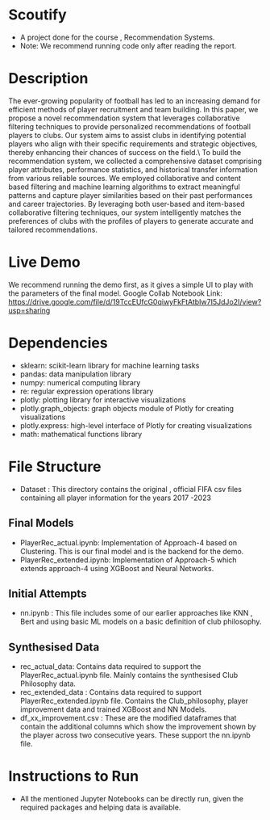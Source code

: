 # Scoutify

- A project done for the course , Recommendation Systems.
- Note: We recommend running code only after reading the report.

# Description 

The ever-growing popularity of football has led to an increasing demand for efficient methods of player recruitment and team building. In this paper, we propose a novel recommendation system that leverages collaborative filtering techniques to provide personalized recommendations of football players to clubs. Our system aims to assist clubs in identifying potential players who align with their specific requirements and strategic objectives, thereby enhancing their chances of success on the field.\\
To build the recommendation system, we collected a comprehensive dataset comprising player attributes, performance statistics, and historical transfer information from various reliable sources. We employed collaborative and content based filtering and machine learning algorithms to extract meaningful patterns and capture player similarities based on their past performances and career trajectories. By leveraging both user-based and item-based collaborative filtering techniques, our system intelligently matches the preferences of clubs with the profiles of players to generate accurate and tailored recommendations.

# Live Demo
We recommend running the demo first, as it gives a simple UI to play with the parameters of the final model.
Google Collab Notebook Link: https://drive.google.com/file/d/19TccEUfcG0qiwyFkFtAtbIw7I5JdJo2I/view?usp=sharing

# Dependencies

- sklearn: scikit-learn library for machine learning tasks
- pandas: data manipulation library
- numpy: numerical computing library
- re: regular expression operations library
- plotly: plotting library for interactive visualizations
- plotly.graph_objects: graph objects module of Plotly for creating visualizations
- plotly.express: high-level interface of Plotly for creating visualizations
- math: mathematical functions library

# File Structure
- Dataset : This directory contains the original , official FIFA csv files containing all player information for the years 2017 -2023

## Final Models
- PlayerRec_actual.ipynb: Implementation of Approach-4 based on Clustering. This is our final model and is the backend for the demo.
- PlayerRec_extended.ipynb: Implementation of Approach-5 which extends approach-4 using XGBoost and Neural Networks.

## Initial Attempts
- nn.ipynb : This file includes some of our earlier approaches like KNN , Bert and using basic ML models on a basic definition of club philosophy.

## Synthesised Data 
- rec_actual_data: Contains data required to support the PlayerRec_actual.ipynb file. Mainly contains the synthesised Club Philosophy data.
- rec_extended_data : Contains data required to support PlayerRec_extended.ipynb file. Contains the Club_philosophy, player improvement data and trained XGBoost and NN Models.
- df_xx_improvement.csv : These are the modified dataframes that contain the additional columns which show the improvement shown by the player across two consecutive years. These support the nn.ipynb file.

# Instructions to Run
- All the mentioned Jupyter Notebooks can be directly run, given the required packages and helping data is available.


